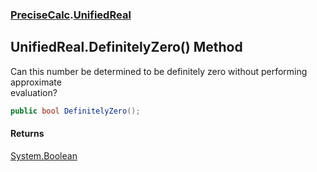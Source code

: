 ### [PreciseCalc](PreciseCalc.md 'PreciseCalc').[UnifiedReal](PreciseCalc.UnifiedReal.md 'PreciseCalc.UnifiedReal')

## UnifiedReal.DefinitelyZero() Method

Can this number be determined to be definitely zero without performing approximate  
evaluation?

```csharp
public bool DefinitelyZero();
```

#### Returns
[System.Boolean](https://docs.microsoft.com/en-us/dotnet/api/System.Boolean 'System.Boolean')